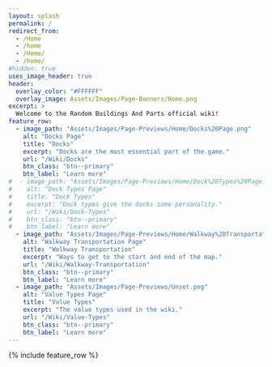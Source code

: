 ```yaml
---
layout: splash
permalink: /
redirect_from:
  - /Home
  - /home
  - /Home/
  - /home/
#hidden: true
uses_image_header: true
header:
  overlay_color: "#FFFFFF"
  overlay_image: Assets/Images/Page-Banners/Home.png
excerpt: >
  Welcome to the Random Buildings And Parts official wiki!
feature_row:
  - image_path: "Assets/Images/Page-Previews/Home/Docks%20Page.png"
    alt: "Docks Page"
    title: "Docks"
    excerpt: "Docks are the most essential part of the game."
    url: "/Wiki/Docks"
    btn_class: "btn--primary"
    btn_label: "Learn more"
#  - image_path: "Assets/Images/Page-Previews/Home/Dock%20Types%20Page.png"
#    alt: "Dock Types Page"
#    title: "Dock Types"
#    excerpt: "Dock types give the docks some personality."
#    url: "/Wiki/Dock-Types"
#    btn_class: "btn--primary"
#    btn_label: "Learn more"
  - image_path: "Assets/Images/Page-Previews/Home/Walkway%20Transportation%20Page.png"
    alt: "Walkway Transportation Page"
    title: "Walkway Transportation"
    excerpt: "Ways to get to the start and end of the map."
    url: "/Wiki/Walkway-Transportation"
    btn_class: "btn--primary"
    btn_label: "Learn more" 
  - image_path: "Assets/Images/Page-Previews/Unset.png"
    alt: "Value Types Page"
    title: "Value Types"
    excerpt: "The value types used in the wiki."
    url: "/Wiki/Value-Types"
    btn_class: "btn--primary"
    btn_label: "Learn more"
---
```


{% include feature_row %}
